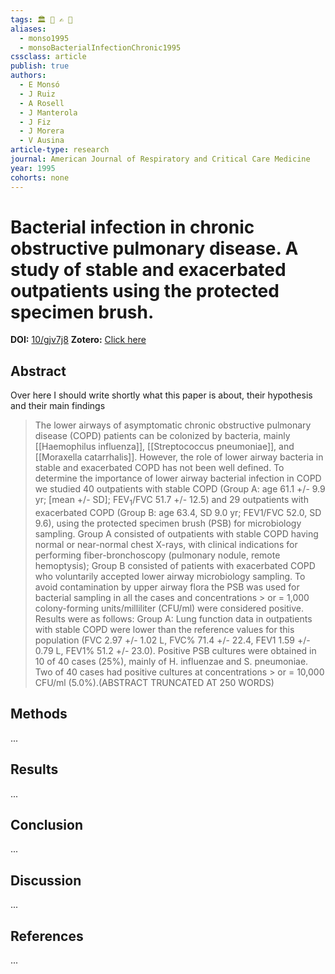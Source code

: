 ```yaml
---
tags: 🏛 🔬 ✍️ 🔖 
aliases:
  - monso1995
  - monsoBacterialInfectionChronic1995
cssclass: article
publish: true
authors:
  - E Monsó
  - J Ruiz
  - A Rosell
  - J Manterola
  - J Fiz
  - J Morera
  - V Ausina
article-type: research
journal: American Journal of Respiratory and Critical Care Medicine
year: 1995
cohorts: none
---
```

# Bacterial infection in chronic obstructive pulmonary disease. A study of stable and exacerbated outpatients using the protected specimen brush.
**DOI:** [10/gjv7j8](https://www.doi.org/10/gjv7j8)
**Zotero:** [Click here](zotero://select/items/@monsoBacterialInfectionChronic1995)

## Abstract
Over here I should write shortly what this paper is about, their hypothesis and their main findings
> The lower airways of asymptomatic chronic obstructive pulmonary disease (COPD) patients can be colonized by bacteria, mainly [[Haemophilus influenza]], [[Streptococcus pneumoniae]], and [[Moraxella catarrhalis]]. However, the role of lower airway bacteria in stable and exacerbated COPD has not been well defined. To determine the importance of lower airway bacterial infection in COPD we studied 40 outpatients with stable COPD (Group A: age 61.1 +/- 9.9 yr; \[mean +/- SD\]; FEV<sub>1</sub>/FVC 51.7 +/- 12.5) and 29 outpatients with exacerbated COPD (Group B: age 63.4, SD 9.0 yr; FEV1/FVC 52.0, SD 9.6), using the protected specimen brush (PSB) for microbiology sampling. Group A consisted of outpatients with stable COPD having normal or near-normal chest X-rays, with clinical indications for performing fiber-bronchoscopy (pulmonary nodule, remote hemoptysis); Group B consisted of patients with exacerbated COPD who voluntarily accepted lower airway microbiology sampling. To avoid contamination by upper airway flora the PSB was used for bacterial sampling in all the cases and concentrations > or = 1,000 colony-forming units/milliliter (CFU/ml) were considered positive. Results were as follows: Group A: Lung function data in outpatients with stable COPD were lower than the reference values for this population (FVC 2.97 +/- 1.02 L, FVC% 71.4 +/- 22.4, FEV1 1.59 +/- 0.79 L, FEV1% 51.2 +/- 23.0). Positive PSB cultures were obtained in 10 of 40 cases (25%), mainly of H. influenzae and S. pneumoniae. Two of 40 cases had positive cultures at concentrations > or = 10,000 CFU/ml (5.0%).(ABSTRACT TRUNCATED AT 250 WORDS)

## Methods
...

## Results
...

## Conclusion
...

## Discussion
...

## References
...